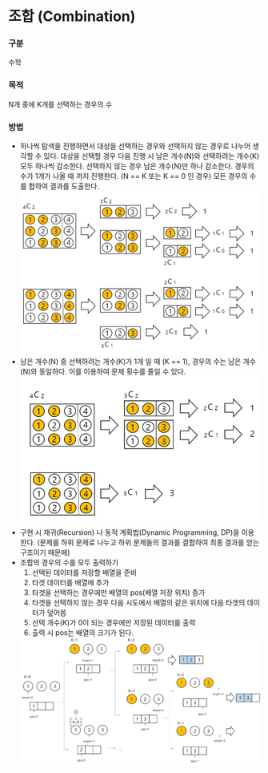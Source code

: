 # 조합 (Combination)

### 구분

 수학

### 목적

 N개 중에 K개를 선택하는 경우의 수

### 방법
- 하나씩 탐색을 진행하면서 대상을 선택하는 경우와 선택하지 않는 경우로 나누어 생각할 수 있다. 대상을 선택할 경우 다음 진행 시 남은 개수(N)와 선택하려는 개수(K) 모두 하나씩 감소한다. 선택하지 않는 경우 남은 개수(N)만 하나 감소한다.
  경우의 수가 1개가 나올 때 까지 진행한다. (N == K 또는 K == 0 인 경우) 모든 경우의 수를 합하여 결과를 도출한다.
  <img src=".\img\4C2_1.png" width="600">
- 남은 개수(N) 중 선택하려는 개수(K)가 1개 일 때 (K == 1), 경우의 수는 남은 개수(N)와 동일하다. 이를 이용하여 문제 횟수를 줄일 수 있다.
  <img src=".\img\4C2_2.png" width="600">
- 구현 시 재귀(Recursion) 나 동적 계획법(Dynamic Programming, DP)을 이용한다. (문제를 하위 문제로 나누고 하위 문제들의 결과를 결합하여 최종 결과를 얻는 구조이기 때문에)
- 조합의 경우의 수를 모두 출력하기
  1) 선택된 데이터를 저장할 배열을 준비
  2) 타겟 데이터를 배열에 추가
  3) 타겟을 선택하는 경우에만 배열의 pos(배열 저장 위치) 증가
  4) 타겟을 선택하지 않는 경우 다음 시도에서 배열의 같은 위치에 다음 타겟의 데이터가 덮어씀
  5) 선택 개수(K)가 0이 되는 경우에만 저장된 데이터를 출력
  6) 출력 시 pos는 배열의 크기가 된다.
  <img src=".\img\print.png" width="600">
